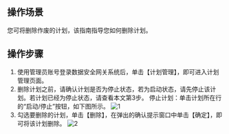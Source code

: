 ## 操作场景
您可将删除作废的计划，该指南指导您如何删除计划。



## 操作步骤
1. 使用管理员账号登录数据安全网关系统后，单击【计划管理】，即可进入计划管理页面。
2. 删除计划之前，请确认计划是否为停止状态，若为启动状态，请先停止该计划。若计划已经为停止状态，请查看本文第3步。
停止计划：单击计划所在行的“启动/停止”按钮，如下图所示。
![1](https://main.qcloudimg.com/raw/db8ee5e0291037fa51f71de8fd0c472e.png)
3. 勾选要删除的计划，单击【删除】，在弹出的确认提示窗口中单击【确定】，即可将该计划删除。
![2](https://main.qcloudimg.com/raw/0ddbff697bed83ac3976bfcd0d08eee9.png)
